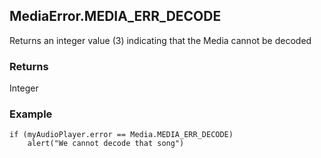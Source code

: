 MediaError.MEDIA_ERR_DECODE
-----------
Returns an integer value (3) indicating that the Media cannot be decoded

### Returns ###
Integer

### Example ###
    if (myAudioPlayer.error == Media.MEDIA_ERR_DECODE)
        alert("We cannot decode that song")